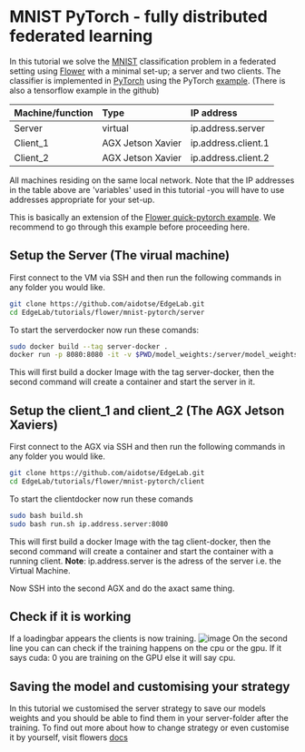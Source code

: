 # MNIST PyTorch - fully distributed federated learning
In this tutorial we solve the [MNIST](http://yann.lecun.com/exdb/mnist/) classification problem in a federated setting using [Flower](https://github.com/adap/flower) with a minimal set-up; a server and two clients. The classifier is implemented in [PyTorch](https://pytorch.org/) using the PyTorch [example](https://github.com/pytorch/examples/tree/master/mnist). (There is also a tensorflow example in the github)

| Machine/function     | Type           | IP address  |
| ------------- |:-------------------------|:----------------|
| Server      | virtual |  ip.address.server|
| Client_1 | AGX Jetson Xavier     |  ip.address.client.1 |
| Client_2 | AGX Jetson Xavier     |  ip.address.client.2 |

All machines residing on the same local network. Note that the IP addresses in the table above are 'variables' used in this tutorial -you will have to use addresses appropriate for your set-up. 

This is basically an extension of the [Flower quick-pytorch example](https://github.com/adap/flower/tree/main/examples/quickstart_pytorch). We recommend to go through this example before proceeding here. 

## Setup the Server (The virual machine)
First connect to the VM via SSH and then run the following commands in any folder you would like.
````bash
git clone https://github.com/aidotse/EdgeLab.git
cd EdgeLab/tutorials/flower/mnist-pytorch/server
````
To start the serverdocker now run these comands:
````bash
sudo docker build --tag server-docker .
docker run -p 8080:8080 -it -v $PWD/model_weights:/server/model_weights server-docker
````
This will first build a docker Image with the tag server-docker, then the second command will create a container and start the server in it. 


## Setup the client_1 and client_2 (The AGX Jetson Xaviers)
First connect to the AGX via SSH and then run the following commands in any folder you would like.
````bash
git clone https://github.com/aidotse/EdgeLab.git
cd EdgeLab/tutorials/flower/mnist-pytorch/client
````
To start the clientdocker now run these comands
````bash
sudo bash build.sh
sudo bash run.sh ip.address.server:8080
````
This will first build a docker Image with the tag client-docker, then the second command will create a container and start the container with a running client.
<strong>Note</strong>: ip.address.server is the adress of the server i.e. the Virtual Machine.

Now SSH into the second AGX and do the axact same thing.

## Check if it is working
If a loadingbar appears the clients is now training.
![image](https://user-images.githubusercontent.com/90322377/142621239-818c0687-ea0c-460e-8106-434b52093bc0.png)
On the second line you can can check if the training happens on the cpu or the gpu. If it says cuda: 0 you are training on the GPU else it will say cpu.

## Saving the model and customising your strategy
In this tutorial we customised the server strategy to save our models weights and you should be able to find them in your server-folder after the training. To find out more about how to change strategy or even customise it by yourself, visit flowers [docs](https://flower.dev/docs/strategies.html)
